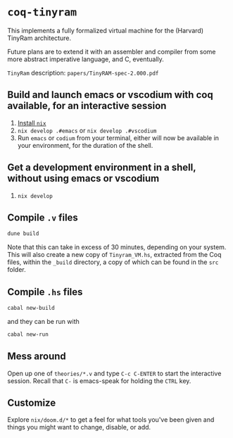 # `coq-tinyram`

This implements a fully formalized virtual machine for the (Harvard) TinyRam architecture.

Future plans are to extend it with an assembler and compiler from some more abstract imperative language, and C, eventually.

`TinyRam` description: `papers/TinyRAM-spec-2.000.pdf`

## Build and launch emacs or vscodium with coq available, for an interactive session

1. [Install `nix`](https://nixos.org/download.html)
2. `nix develop .#emacs` or `nix develop .#vscodium`
3. Run `emacs` or `codium` from your terminal, either will now be available in
   your environment, for the duration of the shell.

## Get a development environment in a shell, without using emacs or vscodium


1. `nix develop`

## Compile `.v` files

```sh
dune build
```

Note that this can take in excess of 30 minutes, depending on your system. This will also create a new copy of `Tinyram_VM.hs`, extracted from the Coq files, within the `_build` directory, a copy of which can be found in the `src` folder.

## Compile `.hs` files

```sh
cabal new-build
```

and they can be run with

```sh
cabal new-run
```

## Mess around

Open up one of `theories/*.v` and type `C-c C-ENTER` to start the interactive session. Recall that `C-` is emacs-speak for holding the `CTRL` key.

## Customize

Explore `nix/doom.d/*` to get a feel for what tools you've been given and things you might want to change, disable, or add.
